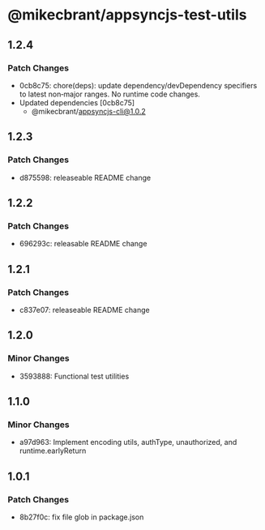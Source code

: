 # @mikecbrant/appsyncjs-test-utils

## 1.2.4

### Patch Changes

- 0cb8c75: chore(deps): update dependency/devDependency specifiers to latest non‑major ranges. No runtime code changes.
- Updated dependencies [0cb8c75]
  - @mikecbrant/appsyncjs-cli@1.0.2

## 1.2.3

### Patch Changes

- d875598: releaseable README change

## 1.2.2

### Patch Changes

- 696293c: releasable README change

## 1.2.1

### Patch Changes

- c837e07: releaseable README change

## 1.2.0

### Minor Changes

- 3593888: Functional test utilities

## 1.1.0

### Minor Changes

- a97d963: Implement encoding utils, authType, unauthorized, and runtime.earlyReturn

## 1.0.1

### Patch Changes

- 8b27f0c: fix file glob in package.json
